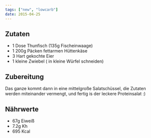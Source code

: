 ```yaml
---
tags: ["new", "lowcarb"]
date: 2015-04-25
---
```


## Zutaten
- 1 Dose Thunfisch (135g Fischeinwaage)
- 1 200g Päcken fettarmen Hüttenkäse
- 3 Hart gekochte Eier
- 1 kleine Zwiebel ( in kleine Würfel schneiden)

## Zubereitung
Das ganze kommt dann in eine mittelgroße Salatschüssel, die Zutaten werden miteinander vermengt, und fertig is der leckere Proteinsalat :)

## Nährwerte
- 67g Eiweiß
- 7.2g Kh
- 695 Kcal
